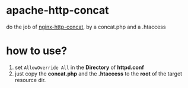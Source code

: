 apache-http-concat
==================

do the job of [nginx-http-concat](https://github.com/alibaba/nginx-http-concat), by a concat.php and a .htaccess

how to use?
===========
1. set `AllowOverride All` in the **Directory** of **httpd.conf**
2. just copy the **concat.php** and the **.htaccess** to the **root** of the target resource dir.
